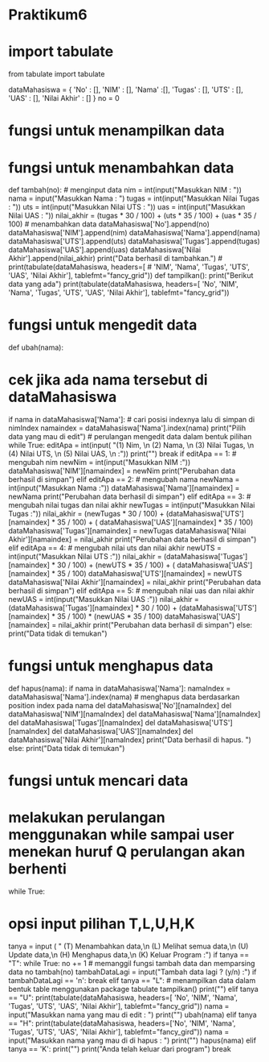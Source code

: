 # Praktikum6
# import tabulate
from tabulate import tabulate

dataMahasiswa = { 'No' : [], 'NIM' : [], 'Nama' :[], 'Tugas' : [], 'UTS' : [], 'UAS' : [], 'Nilai Akhir' : [] } no = 0
# fungsi untuk menampilkan data
# fungsi untuk menambahkan data
def tambah(no): # menginput data nim = int(input("Masukkan NIM : ")) nama = input("Masukkan Nama : ") tugas = int(input("Masukkan Nilai Tugas : ")) uts = int(input("Masukkan Nilai UTS : ")) uas = int(input("Masukkan Nilai UAS : ")) nilai_akhir = (tugas * 30 / 100) + (uts * 35 / 100) + (uas * 35 / 100) # menambahkan data dataMahasiswa['No'].append(no) dataMahasiswa['NIM'].append(nim) dataMahasiswa['Nama'].append(nama) dataMahasiswa['UTS'].append(uts) dataMahasiswa['Tugas'].append(tugas) dataMahasiswa['UAS'].append(uas) dataMahasiswa['Nilai Akhir'].append(nilai_akhir) print("Data berhasil di tambahkan.") # print(tabulate(dataMahasiswa, headers=[ # 'NIM', 'Nama', 'Tugas', 'UTS', 'UAS', 'Nilai Akhir'], tablefmt="fancy_grid")) def tampilkan(): print("Berikut data yang ada") print(tabulate(dataMahasiswa, headers=[ 'No', 'NIM', 'Nama', 'Tugas', 'UTS', 'UAS', 'Nilai Akhir'], tablefmt="fancy_grid"))
# fungsi untuk mengedit data
def ubah(nama):
# cek jika ada nama tersebut di dataMahasiswa
if nama in dataMahasiswa['Nama']:
    # cari posisi indexnya lalu di simpan di nimIndex
    namaindex = dataMahasiswa['Nama'].index(nama)
    print("Pilih data yang mau di edit")
    # perulangan mengedit data dalam bentuk pilihan
    while True:
        editApa = int(input(
            "(1) Nim, \n (2) Nama, \n (3) Nilai Tugas, \n (4) Nilai UTS, \n (5) Nilai UAS, \n :"))
        print("")
        break
    if editApa == 1:
            # mengubah nim
            newNim = int(input("Masukkan NIM :"))
            dataMahasiswa['NIM'][namaindex] = newNim
            print("Perubahan data berhasil di simpan")
    elif editApa == 2:
            # mengubah nama
            newNama = int(input("Masukkan Nama :"))
            dataMahasiswa['Nama'][namaindex] = newNama
            print("Perubahan data berhasil di simpan")
    elif editApa == 3:
            # mengubah nilai tugas dan nilai akhir
            newTugas = int(input("Masukkan Nilai Tugas :"))
            nilai_akhir = (newTugas * 30 / 100) + (dataMahasiswa['UTS'][namaindex] * 35 / 100) + (
            dataMahasiswa['UAS'][namaindex] * 35 / 100)
            dataMahasiswa['Tugas'][namaindex] = newTugas
            dataMahasiswa['Nilai Akhir'][namaindex] = nilai_akhir
            print("Perubahan data berhasil di simpan")
    elif editApa == 4:
            # mengubah nilai uts dan nilai akhir
            newUTS = int(input("Masukkan Nilai UTS :"))
            nilai_akhir = (dataMahasiswa['Tugas'][namaindex] * 30 / 100) + (newUTS * 35 / 100) + (
            dataMahasiswa['UAS'][namaindex] * 35 / 100)
            dataMahasiswa['UTS'][namaindex] = newUTS
            dataMahasiswa['Nilai Akhir'][namaindex] = nilai_akhir
            print("Perubahan data berhasil di simpan")
    elif editApa == 5:
            # mengubah nilai uas dan nilai akhir
            newUAS = int(input("Masukkan Nilai UAS :"))
            nilai_akhir = (dataMahasiswa['Tugas'][namaindex] * 30 / 100) + (dataMahasiswa['UTS'][namaindex] * 35 / 100) * (newUAS * 35 / 100)
            dataMahasiswa['UAS'][namaindex] = nilai_akhir
            print("Perubahan data berhasil di simpan")
else:
    print("Data tidak di temukan")
# fungsi untuk menghapus data
def hapus(nama): if nama in dataMahasiswa['Nama']: namaIndex = dataMahasiswa['Nama'].index(nama) # menghapus data berdasarkan position index pada nama del dataMahasiswa['No'][namaIndex] del dataMahasiswa['NIM'][namaIndex] del dataMahasiswa['Nama'][namaIndex] del dataMahasiswa['Tugas'][namaIndex] del dataMahasiswa['UTS'][namaIndex] del dataMahasiswa['UAS'][namaIndex] del dataMahasiswa['Nilai Akhir'][namaIndex] print("Data berhasil di hapus. ") else: print("Data tidak di temukan")
# fungsi untuk mencari data
# melakukan perulangan menggunakan while sampai user menekan huruf Q perulangan akan berhenti
while True:
# opsi input pilihan T,L,U,H,K
tanya = input (
 " (T) Menambahkan data,\n (L) Melihat semua data,\n (U) Update data,\n (H) Menghapus data,\n (K) Keluar Program :") 
if tanya == "T":
    while True:
        no += 1
        # memanggil fungsi tambah data dan memparsing data no
        tambah(no)
        tambahDataLagi = input("Tambah data lagi ? (y/n) :")
        if tambahDataLagi == 'n':
            break
elif tanya == "L":
        # menampilkan data dalam bentuk table menggunakan package tabulate
        tampilkan()
        print("")
elif tanya == "U":
        print(tabulate(dataMahasiswa, headers=[
            'No', 'NIM', 'Nama', 'Tugas', 'UTS', 'UAS', 'Nilai Akhir'], tablefmt="fancy_grid"))
        nama = input("Masukkan nama yang mau di edit : ")
        print("")
        ubah(nama)
elif tanya == "H":
        print(tabulate(dataMahasiswa, headers=['No', 'NIM', 'Nama', 'Tugas', 'UTS', 'UAS', 'Nilai Akhir'], tablefmt="fancy_gird"))
        nama = input("Masukkan nama yang mau di di hapus : ")
        print("")
        hapus(nama)
elif tanya == 'K':
        print("")
        print("Anda telah keluar dari program")
        break
            